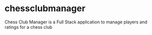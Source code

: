 # chessclubmanager
Chess Club Manager is a Full Stack application to manage players and ratings for a chess club
